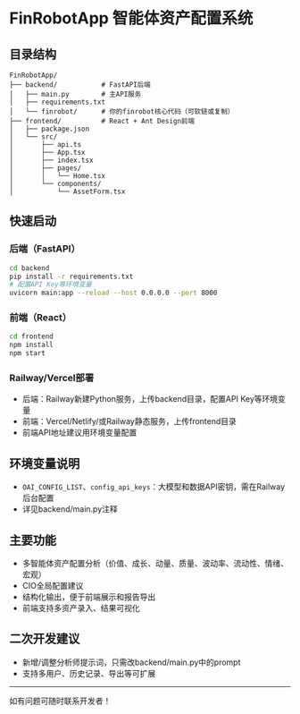 # FinRobotApp 智能体资产配置系统

## 目录结构

```
FinRobotApp/
├── backend/           # FastAPI后端
│   ├── main.py        # 主API服务
│   ├── requirements.txt
│   └── finrobot/      # 你的finrobot核心代码（可软链或复制）
├── frontend/          # React + Ant Design前端
│   ├── package.json
│   └── src/
│       ├── api.ts
│       ├── App.tsx
│       ├── index.tsx
│       ├── pages/
│       │   └── Home.tsx
│       └── components/
│           └── AssetForm.tsx
```

## 快速启动

### 后端（FastAPI）
```bash
cd backend
pip install -r requirements.txt
# 配置API Key等环境变量
uvicorn main:app --reload --host 0.0.0.0 --port 8000
```

### 前端（React）
```bash
cd frontend
npm install
npm start
```

### Railway/Vercel部署
- 后端：Railway新建Python服务，上传backend目录，配置API Key等环境变量
- 前端：Vercel/Netlify/或Railway静态服务，上传frontend目录
- 前端API地址建议用环境变量配置

## 环境变量说明
- `OAI_CONFIG_LIST`、`config_api_keys`：大模型和数据API密钥，需在Railway后台配置
- 详见backend/main.py注释

## 主要功能
- 多智能体资产配置分析（价值、成长、动量、质量、波动率、流动性、情绪、宏观）
- CIO全局配置建议
- 结构化输出，便于前端展示和报告导出
- 前端支持多资产录入、结果可视化

## 二次开发建议
- 新增/调整分析师提示词，只需改backend/main.py中的prompt
- 支持多用户、历史记录、导出等可扩展

---
如有问题可随时联系开发者！